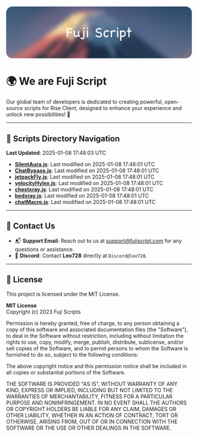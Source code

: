![Banner](.github/b.webp)

# 🌍 **We are Fuji Script**

Our global team of developers is dedicated to creating powerful, open-source scripts for Rise Client, designed to enhance your experience and unlock new possibilities! 🌟

---
<!-- SCRIPTS_NAVIGATION_START -->
## 📂 **Scripts Directory Navigation**

**Last Updated**: 2025-01-08 17:48:03 UTC

- **[SilentAura.js](scripts/SilentAura.js)**: Last modified on 2025-01-08 17:48:01 UTC
- **[ChatBypass.js](scripts/ChatBypass.js)**: Last modified on 2025-01-08 17:48:01 UTC
- **[jetpackFly.js](scripts/jetpackFly.js)**: Last modified on 2025-01-08 17:48:01 UTC
- **[velocityHylex.js](scripts/velocityHylex.js)**: Last modified on 2025-01-08 17:48:01 UTC
- **[chestxray.js](scripts/chestxray.js)**: Last modified on 2025-01-08 17:48:01 UTC
- **[bedxray.js](scripts/bedxray.js)**: Last modified on 2025-01-08 17:48:01 UTC
- **[chatMacro.js](scripts/chatMacro.js)**: Last modified on 2025-01-08 17:48:01 UTC

<!-- SCRIPTS_NAVIGATION_END -->

---

## 💬 **Contact Us**  
- 📬 **Support Email**: Reach out to us at [support@fujiscript.com](mailto:support@fujiscript.com) for any questions or assistance.  
- 💬 **Discord**: Contact **Leo728** directly at `Discord@leo728`.

---

## 📜 **License**

This project is licensed under the MIT License.  

**MIT License**  
Copyright (c) 2023 Fuji Scripts  

Permission is hereby granted, free of charge, to any person obtaining a copy of this software and associated documentation files (the "Software"), to deal in the Software without restriction, including without limitation the rights to use, copy, modify, merge, publish, distribute, sublicense, and/or sell copies of the Software, and to permit persons to whom the Software is furnished to do so, subject to the following conditions:  

The above copyright notice and this permission notice shall be included in all copies or substantial portions of the Software.  

THE SOFTWARE IS PROVIDED "AS IS", WITHOUT WARRANTY OF ANY KIND, EXPRESS OR IMPLIED, INCLUDING BUT NOT LIMITED TO THE WARRANTIES OF MERCHANTABILITY, FITNESS FOR A PARTICULAR PURPOSE AND NONINFRINGEMENT. IN NO EVENT SHALL THE AUTHORS OR COPYRIGHT HOLDERS BE LIABLE FOR ANY CLAIM, DAMAGES OR OTHER LIABILITY, WHETHER IN AN ACTION OF CONTRACT, TORT OR OTHERWISE, ARISING FROM, OUT OF OR IN CONNECTION WITH THE SOFTWARE OR THE USE OR OTHER DEALINGS IN THE SOFTWARE.  
